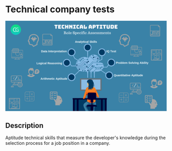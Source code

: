 # Technical company tests

![Technical aptitude tests](./README/images/What-Next_-7.png)

## Description

Aptitude technical skills that measure the developer's knowledge during the selection process for a job position in a company.
